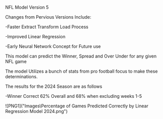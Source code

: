 NFL Model Version 5

Changes from Pervious Versions Include:

-Faster Extract Transform Load Process

-Improved Linear Regression

-Early Neural Network Concept for Future use

This model can predict the Winner, Spread and Over Under for any given NFL game

The model Utilizes a bunch of stats from pro football focus to make these determinations.

The results for the 2024 Season are as follows

-Winner Correct 62% Overall and 68% when excluding weeks 1-5

![PNG1]("Images\Percentage of Games Predicted Correctly by Linear Regression Model 2024.png")
